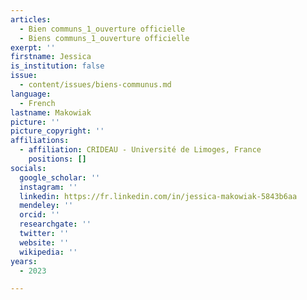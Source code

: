 ```yaml
---
articles:
  - Bien communs_1_ouverture officielle
  - Biens communs_1_ouverture officielle
exerpt: ''
firstname: Jessica
is_institution: false
issue:
  - content/issues/biens-communus.md
language:
  - French
lastname: Makowiak
picture: ''
picture_copyright: ''
affiliations:
  - affiliation: CRIDEAU - Université de Limoges, France
    positions: []
socials:
  google_scholar: ''
  instagram: ''
  linkedin: https://fr.linkedin.com/in/jessica-makowiak-5843b6aa
  mendeley: ''
  orcid: ''
  researchgate: ''
  twitter: ''
  website: ''
  wikipedia: ''
years:
  - 2023

---
```

